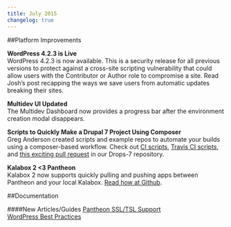 ```yaml
---
title: July 2015
changelog: true
---
```

##Platform Improvements

**WordPress 4.2.3 is Live**  
WordPress 4.2.3 is now available. This is a security release for all previous versions to protect against a cross-site scripting vulnerability that could allow users with the Contributor or Author role to compromise a site. Read Josh’s post recapping the ways we save users from automatic updates breaking their sites.

**Multidev UI Updated**     
The Multidev Dashboard now provides a progress bar after the environment creation modal disappears.

**Scripts to Quickly Make a Drupal 7 Project Using Composer**     
Greg Anderson created scripts and example repos to automate your builds using a composer-based workflow. Check out [CI scripts](https://github.com/pantheon-systems/circle-scripts), [Travis CI scripts](https://github.com/pantheon-systems/travis-scripts), and [this exciting pull request](https://github.com/pantheon-systems/drops-7/pull/65) in our Drops-7 repository.

**Kalabox 2 <3 Pantheon**    
Kalabox 2 now supports quickly pulling and pushing apps between Pantheon and your local Kalabox. [Read how at Github](https://github.com/kalabox/kalabox/wiki/Pantheon-Guide).


##Documentation

####New Articles/Guides
[Pantheon SSL/TSL Support](/docs/ssl-tls/)    
[WordPress Best Practices](/docs/wordpress-best-practices/)
